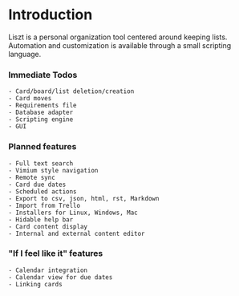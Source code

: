 # Introduction
Liszt is a personal organization tool centered around keeping lists.
Automation and customization is available through a small scripting language.

### Immediate Todos

    - Card/board/list deletion/creation
    - Card moves
    - Requirements file
    - Database adapter
    - Scripting engine
    - GUI


### Planned features

    - Full text search
    - Vimium style navigation
    - Remote sync
    - Card due dates
    - Scheduled actions
    - Export to csv, json, html, rst, Markdown
    - Import from Trello
    - Installers for Linux, Windows, Mac
    - Hidable help bar
    - Card content display
    - Internal and external content editor


### "If I feel like it" features

    - Calendar integration
    - Calendar view for due dates
    - Linking cards

